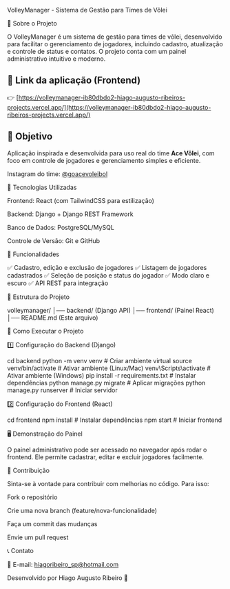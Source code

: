 VolleyManager - Sistema de Gestão para Times de Vôlei

📌 Sobre o Projeto

O VolleyManager é um sistema de gestão para times de vôlei, desenvolvido para facilitar o gerenciamento de jogadores, incluindo cadastro, atualização e controle de status e contatos. O projeto conta com um painel administrativo intuitivo e moderno.

## 🔗 Link da aplicação (Frontend)
👉 [https://volleymanager-ib80dbdo2-hiago-augusto-ribeiros-projects.vercel.app/](https://volleymanager-ib80dbdo2-hiago-augusto-ribeiros-projects.vercel.app/)

## 🎯 Objetivo
Aplicação inspirada e desenvolvida para uso real do time **Ace Vôlei**, com foco em controle de jogadores e gerenciamento simples e eficiente.

Instagram do time: [@goacevoleibol](https://instagram.com/goacevoleibol)

🚀 Tecnologias Utilizadas

Frontend: React (com TailwindCSS para estilização)

Backend: Django + Django REST Framework

Banco de Dados: PostgreSQL/MySQL

Controle de Versão: Git e GitHub

🎯 Funcionalidades

✅ Cadastro, edição e exclusão de jogadores 
✅ Listagem de jogadores cadastrados 
✅ Seleção de posição e status do jogador 
✅ Modo claro e escuro 
✅ API REST para integração

📂 Estrutura do Projeto

volleymanager/
│── backend/ (Django API)
│── frontend/ (Painel React)
│── README.md (Este arquivo)

🔧 Como Executar o Projeto

1️⃣ Configuração do Backend (Django)

cd backend
python -m venv venv  # Criar ambiente virtual
source venv/bin/activate  # Ativar ambiente (Linux/Mac)
venv\Scripts\activate  # Ativar ambiente (Windows)
pip install -r requirements.txt  # Instalar dependências
python manage.py migrate  # Aplicar migrações
python manage.py runserver  # Iniciar servidor

2️⃣ Configuração do Frontend (React)

cd frontend
npm install  # Instalar dependências
npm start  # Iniciar frontend

🖥️ Demonstração do Painel

O painel administrativo pode ser acessado no navegador após rodar o frontend. Ele permite cadastrar, editar e excluir jogadores facilmente.

🤝 Contribuição

Sinta-se à vontade para contribuir com melhorias no código. Para isso:

Fork o repositório

Crie uma nova branch (feature/nova-funcionalidade)

Faça um commit das mudanças

Envie um pull request

📞 Contato

📧 E-mail: hiagoribeiro_sp@hotmail.com

Desenvolvido por Hiago Augusto Ribeiro 🚀

